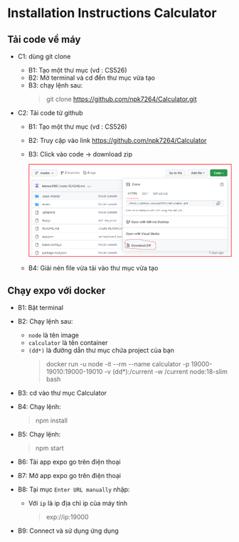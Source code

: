 # Installation Instructions Calculator

## Tải code về máy

- C1: dùng git clone

  - B1: Tạo một thư mục (vd : CS526)
  - B2: Mở terminal và cd đến thư mục vừa tạo
  - B3: chạy lệnh sau:
    > git clone https://github.com/npk7264/Calculator.git

- C2: Tải code từ github

  - B1: Tạo một thư mục (vd : CS526)
  - B2: Truy cập vào link https://github.com/npk7264/Calculator
  - B3: Click vào code -> download zip

    ![](image_readme\1.png)

  - B4: Giải nén file vừa tải vào thư mục vừa tạo

## Chạy expo với docker

- B1: Bật terminal
- B2: Chạy lệnh sau:

  - `node` là tên image
  - `calculator` là tên container
  - `(dd*)` là đường dẫn thư mục chứa project của bạn
    > docker run -u node -it --rm --name calculator -p 19000-19010:19000-19010 -v (dd\*):/current -w /current node:18-slim bash

- B3: cd vào thư mục Calculator
- B4: Chạy lệnh:

  > npm install

- B5: Chạy lệnh:

  > npm start

- B6: Tải app expo go trên điện thoại
- B7: Mở app expo go trên điện thoại
- B8: Tại mục `Enter URL manually` nhập:

  - Với `ip` là ip địa chỉ ip của máy tính
    > exp://ip:19000

- B9: Connect và sử dụng ứng dụng

